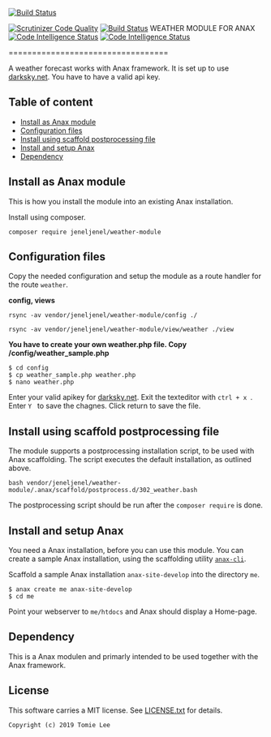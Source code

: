 [![Build Status](https://travis-ci.org/jeneljenel/weather-module.svg?branch=master)](https://travis-ci.org/jeneljenel/weather-module)

[![Scrutinizer Code Quality](https://scrutinizer-ci.com/g/jeneljenel/weather-module/badges/quality-score.png?b=master)](https://scrutinizer-ci.com/g/jeneljenel/weather-module/?branch=master) [![Build Status](https://scrutinizer-ci.com/g/jeneljenel/weather-module/badges/build.png?b=master)](https://scrutinizer-ci.com/g/jeneljenel/weather-module/build-status/master)
WEATHER MODULE FOR ANAX [![Code Intelligence Status](https://scrutinizer-ci.com/g/jeneljenel/weather-module/badges/code-intelligence.svg?b=master)](https://scrutinizer-ci.com/code-intelligence) [![Code Intelligence Status](https://scrutinizer-ci.com/g/jeneljenel/weather-module/badges/code-intelligence.svg?b=master)](https://scrutinizer-ci.com/code-intelligence)


==================================

A weather forecast works with Anax framework.
It is set up to use [darksky.net](https://darksky.net/). You have to have a valid api key.


Table of content
------------------------------------

* [Install as Anax module](#Install-as-Anax-module)
* [Configuration files](#Configuration-files)
* [Install using scaffold postprocessing file](#Install-using-scaffold-postprocessing-file)
* [Install and setup Anax](#Install-and-setup-Anax)
* [Dependency](#Dependency)




Install as Anax module
------------------------------------

This is how you install the module into an existing Anax installation.

Install using composer.

```
composer require jeneljenel/weather-module
```

Configuration files
-----------------------------------
Copy the needed configuration and setup the module as a route handler for the route `weather`.

**config, views**

```
rsync -av vendor/jeneljenel/weather-module/config ./
```
```
rsync -av vendor/jeneljenel/weather-module/view/weather ./view
```

**You have to create your own weather.php file. Copy /config/weather_sample.php**
```
$ cd config
$ cp weather_sample.php weather.php
$ nano weather.php
```
Enter your valid apikey for [darksky.net](https://darksky.net/dev). 
Exit the texteditor with `ctrl + x `.
Enter  `Y ` to save the chagnes.
Click return to save the file.


Install using scaffold postprocessing file
------------------------------------

The module supports a postprocessing installation script, to be used with Anax scaffolding. The script executes the default installation, as outlined above.

```text
bash vendor/jeneljenel/weather-module/.anax/scaffold/postprocess.d/302_weather.bash
```

The postprocessing script should be run after the `composer require` is done.



Install and setup Anax 
------------------------------------

You need a Anax installation, before you can use this module. You can create a sample Anax installation, using the scaffolding utility [`anax-cli`](https://github.com/canax/anax-cli).

Scaffold a sample Anax installation `anax-site-develop` into the directory `me`.

```
$ anax create me anax-site-develop
$ cd me
```

Point your webserver to `me/htdocs` and Anax should display a Home-page.



Dependency
------------------

This is a Anax modulen and primarly intended to be used together with the Anax framework.


License
------------------

This software carries a MIT license. See [LICENSE.txt](LICENSE.txt) for details.



```
Copyright (c) 2019 Tomie Lee
```